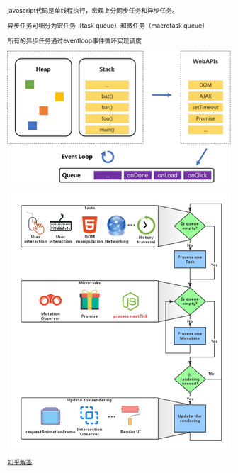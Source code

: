 javascript代码是单线程执行，宏观上分同步任务和异步任务。

异步任务可细分为宏任务（task queue）和微任务（macrotask queue）

所有的异步任务通过eventloop事件循环实现调度

![img](./images/eventloop-2.jpg)

![img](./images/eventloop-1.jpg)

[知乎解答](https://zhuanlan.zhihu.com/p/34229323)